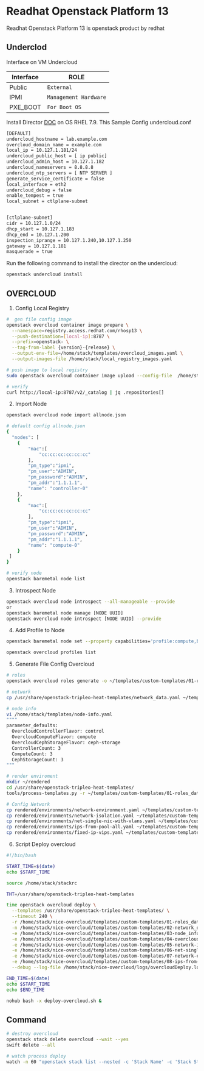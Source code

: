 # Readhat Openstack Platform 13

Readhat Openstack Platform 13 is openstack product by redhat

##  Underclod

 Interface on VM Undercloud

|  Interface     |        ROLE          |
|----------------|----------------------|
|Public          |`External`            |
|IPMI            |`Management Hardware` |
|PXE_BOOT        |`For Boot OS`         |


Install Director [DOC](https://access.redhat.com/documentation/en-us/red_hat_openstack_platform/13/html/director_installation_and_usage/installing-the-undercloud) on OS RHEL 7.9. This Sample Config undercloud.conf

```bash
[DEFAULT]
undercloud_hostname = lab.example.com
overcloud_domain_name = example.com
local_ip = 10.127.1.181/24
undercloud_public_host = [ ip public]
undercloud_admin_host = 10.127.1.182
undercloud_nameservers = 8.8.8.8
undercloud_ntp_servers = [ NTP SERVER ] 
generate_service_certificate = false
local_interface = eth2
undercloud_debug = false
enable_tempest = true
local_subnet = ctlplane-subnet


[ctlplane-subnet]
cidr = 10.127.1.0/24
dhcp_start = 10.127.1.183
dhcp_end = 10.127.1.200
inspection_iprange = 10.127.1.240,10.127.1.250
gateway = 10.127.1.181
masquerade = true

```

Run the following command to install the director on the undercloud:
```sh
openstack undercloud install
```

## OVERCLOUD
1. Config Local Registry
```sh
#  gen file config image
openstack overcloud container image prepare \
  --namespace=registry.access.redhat.com/rhosp13 \
  --push-destination=[local-ip]:8787 \
  --prefix=openstack- \
  --tag-from-label {version}-{release} \
  --output-env-file=/home/stack/templates/overcloud_images.yaml \
  --output-images-file /home/stack/local_registry_images.yaml
```
```sh
# push image to local registry
sudo openstack overcloud container image upload --config-file  /home/stack/local_registry_images.yaml --verbose  
```
```sh
# verify
curl http://local-ip:8787/v2/_catalog | jq .repositories[]
```

2. Import Node
```sh
openstack overcloud node import allnode.json
```
```sh
# default config allnode.json
{
  "nodes": [
    {
        "mac":[
            "cc:cc:cc:cc:cc:cc"
        ],
        "pm_type":"ipmi",
        "pm_user":"ADMIN",
        "pm_password":"ADMIN",
        "pm_addr":"1.1.1.1",
        "name": "controller-0"
    },
    {
        "mac":[
            "cc:cc:cc:cc:cc:cc"
        ],
        "pm_type":"ipmi",
        "pm_user":"ADMIN",
        "pm_password":"ADMIN",
        "pm_addr":"1.1.1.1",
        "name": "compute-0"
    }
 ]
}
```
```sh
# verify node
openstack baremetal node list
```
3. Introspect Node
```sh
openstack overcloud node introspect --all-manageable --provide
or 
openstack baremetal node manage [NODE UUID]
openstack overcloud node introspect [NODE UUID] --provide
```

4. Add Profile to Node
```sh
openstack baremetal node set --property capabilities='profile:compute,boot_option:local' [NODE UUID]
```
```sh
openstack overcloud profiles list
```

5. Generate File Config Overcloud

```sh
# roles 
openstack overcloud roles generate -o ~/templates/custom-templates/01-roles_data.yaml Controller Compute
```
```sh
# network
cp /usr/share/openstack-tripleo-heat-templates/network_data.yaml ~/templates/custom-templates/02-network_data.yaml
```
```sh
# node info
vi /home/stack/templates/node-info.yaml
""""
parameter_defaults:
  OvercloudControllerFlavor: control
  OvercloudComputeFlavor: compute
  OvercloudCephStorageFlavor: ceph-storage
  ControllerCount: 3
  ComputeCount: 3
  CephStorageCount: 3
"""
```
```sh
# render enviroment
mkdir ~/rendered
cd /usr/share/openstack-tripleo-heat-templates/
tools/process-templates.py -r ~/templates/custom-templates/01-roles_data.yaml -n ~/templates/custom-templates/02-network_data.yaml -o ~/rendered/
```
```sh
# Config Network
cp rendered/environments/network-environment.yaml ~/templates/custom-templates/06-network-environment.yaml
cp rendered/environments/network-isolation.yaml ~/templates/custom-templates/05-network-isolation.yaml
cp rendered/environments/net-single-nic-with-vlans.yaml ~/templates/custom-templates/07-net-single-nic-with-vlans.yaml
cp rendered/environments/ips-from-pool-all.yaml ~/templates/custom-templates/08-ips-from-pool-all.yaml
cp rendered/environments/fixed-ip-vips.yaml ~/templates/custom-templates/09-fixed-ip-vips.yaml
```
6. Script Deploy overcloud
```bash
#!/bin/bash

START_TIME=$(date)
echo $START_TIME

source /home/stack/stackrc

THT=/usr/share/openstack-tripleo-heat-templates

time openstack overcloud deploy \
  --templates /usr/share/openstack-tripleo-heat-templates/ \
  --timeout 240 \
  -r /home/stack/nice-overcloud/templates/custom-templates/01-roles_data.yaml \
  -n /home/stack/nice-overcloud/templates/custom-templates/02-network_data.yaml \
  -e /home/stack/nice-overcloud/templates/custom-templates/03-node_info.yaml \
  -e /home/stack/nice-overcloud/templates/custom-templates/04-overcloud_images.yaml \
  -e /home/stack/nice-overcloud/templates/custom-templates/05-network-isolation.yaml \
  -e /home/stack/nice-overcloud/templates/custom-templates/06-net-single-nic-with-vlans.yaml \
  -e /home/stack/nice-overcloud/templates/custom-templates/07-network-environment.yaml \
  -e /home/stack/nice-overcloud/templates/custom-templates/08-ips-from-pool-all.yaml \
  --debug --log-file /home/stack/nice-overcloud/logs/overcloudDeploy.log

END_TIME=$(date)
echo $START_TIME
echo $END_TIME
```
```sh
nohub bash -x deploy-overcloud.sh &
```

## Command 
```sh
# destroy overcloud
openstack stack delete overcloud --wait --yes 
swift delete --all
```
```sh
# watch process deploy
watch -n 60 "openstack stack list --nested -c 'Stack Name' -c 'Stack Status' | grep -v _COMPLETE"
```

